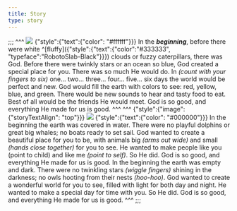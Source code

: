 ```yaml
---
title: Story
type: story
---
```


;;;
^^^
![](https://sabbath-school-resources-assets.adventech.io/en/devo/test/content/blocks/story1.png)
{"style":{"text":{"color": "#ffffff"}}}
In the _**beginning**_, before there were white ^[fluffy]({"style":{"text":{"color":"#333333", "typeface":"RobotoSlab-Black"}}}) clouds or fuzzy caterpillars, there was God. Before there were twinkly stars or an ocean so blue, God created a special place for you. There was so much He would do. In _(count with your fingers to six)_ one... two... three... four... five... six days the world would be perfect and new.  God would fill the earth with colors to see: red, yellow, blue, and green. There would be new sounds to hear and tasty food to eat. Best of all would be the friends He would meet. God is so good, and everything He made for us is good.
^^^
^^^
{"style":{"image":{"storyTextAlign": "top"}}}
![](https://sabbath-school-resources-assets.adventech.io/en/devo/test/content/blocks/story2.png)
{"style":{"text":{"color": "#000000"}}}
In the beginning the earth was covered in water. There were no playful dolphins or great big whales; no boats ready to set sail. God wanted to create a beautiful place for you to be, with animals big _(arms out wide)_ and small _(hands close together)_ for you to see. He wanted to make people like you (point to child) and like me _(point to self)_. So He did. God is so good, and everything He made for us is good. In the beginning the earth was empty and dark. There were no twinkling stars _(wiggle fingers)_ shining in the darkness; no owls hooting from their nests _(hoo-hoo)_. God wanted to create a wonderful world for you to see, filled with light for both day and night. He wanted to make a special day for time with you. So He did. God is so good, and everything He made for us is good.
^^^
;;;